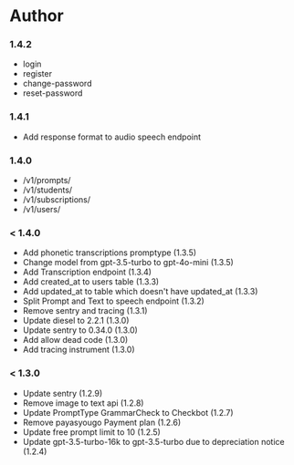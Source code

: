# Author

### 1.4.2

- login
- register
- change-password
- reset-password

### 1.4.1
- Add response format to audio speech endpoint

### 1.4.0
- /v1/prompts/
- /v1/students/
- /v1/subscriptions/
- /v1/users/

### < 1.4.0
- Add phonetic transcriptions promptype (1.3.5)
- Change model from gpt-3.5-turbo to gpt-4o-mini (1.3.5)
- Add Transcription endpoint (1.3.4)
- Add created_at to users table (1.3.3)
- Add updated_at to table which doesn't have updated_at (1.3.3)
- Split Prompt and Text to speech endpoint (1.3.2)
- Remove sentry and tracing (1.3.1)
- Update diesel to 2.2.1 (1.3.0)
- Update sentry to 0.34.0 (1.3.0)
- Add allow dead code (1.3.0)
- Add tracing instrument (1.3.0)

### < 1.3.0

- Update sentry (1.2.9)
- Remove image to text api (1.2.8)
- Update PromptType GrammarCheck to Checkbot (1.2.7)
- Remove payasyougo Payment plan (1.2.6)
- Update free prompt limit to 10 (1.2.5)
- Update gpt-3.5-turbo-16k to gpt-3.5-turbo due to depreciation notice (1.2.4)